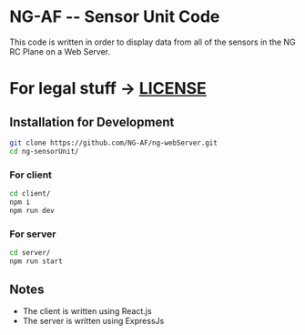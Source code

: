 # NG-AF -- Sensor Unit Code
This code is written in order to display data from all of the sensors in the NG RC Plane on a Web Server.

# For legal stuff -> [LICENSE](./LICENSE.md)

## Installation for Development

```bash
git clone https://github.com/NG-AF/ng-webServer.git
cd ng-sensorUnit/
```

### For client
```bash
cd client/
npm i
npm run dev
```

### For server
```bash
cd server/
npm run start
```

## Notes
- The client is written using React.js
- The server is written using ExpressJs